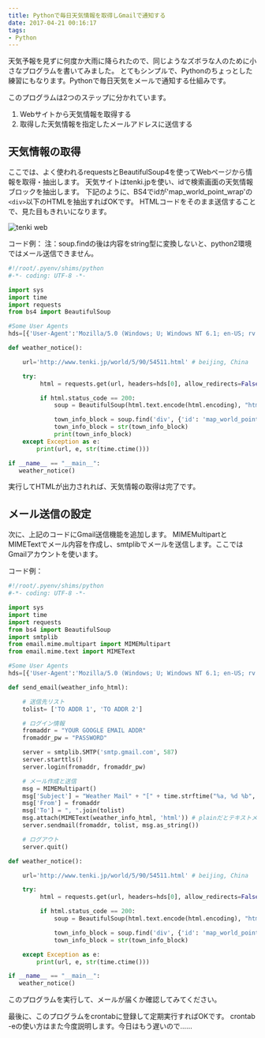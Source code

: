 ```yaml
---
title: Pythonで毎日天気情報を取得しGmailで通知する
date: 2017-04-21 00:16:17
tags:
- Python
---
```

天気予報を見ずに何度か大雨に降られたので、同じようなズボラな人のために小さなプログラムを書いてみました。
とてもシンプルで、Pythonのちょっとした練習にもなります。Pythonで毎日天気をメールで通知する仕組みです。

このプログラムは2つのステップに分かれています。

1. Webサイトから天気情報を取得する
2. 取得した天気情報を指定したメールアドレスに送信する

## 天気情報の取得

ここでは、よく使われるrequestsとBeautifulSoup4を使ってWebページから情報を取得・抽出します。
天気サイトはtenki.jpを使い、idで検索画面の天気情報ブロックを抽出します。
下記のように、BS4でidが'map_world_point_wrap'の`<div>`以下のHTMLを抽出すればOKです。
HTMLコードをそのまま送信することで、見た目もきれいになります。

![tenki web](/img/weatherbeijing.png)

コード例：
注：soup.findの後は内容をstring型に変換しないと、python2環境ではメール送信できません。

``` python
#!/root/.pyenv/shims/python
#-*- coding: UTF-8 -*-

import sys
import time
import requests
from bs4 import BeautifulSoup

#Some User Agents
hds=[{'User-Agent':'Mozilla/5.0 (Windows; U; Windows NT 6.1; en-US; rv:1.9.1.6) Gecko/20091201 Firefox/3.5.6'}]

def weather_notice():

    url='http://www.tenki.jp/world/5/90/54511.html' # beijing, China

    try:
         html = requests.get(url, headers=hds[0], allow_redirects=False, timeout=3)

         if html.status_code == 200:
             soup = BeautifulSoup(html.text.encode(html.encoding), "html.parser")

             town_info_block = soup.find('div', {'id': 'map_world_point_wrap'})
             town_info_block = str(town_info_block)
             print(town_info_block)
    except Exception as e:
        print(url, e, str(time.ctime()))

if __name__ == "__main__":
   weather_notice()
```

実行してHTMLが出力されれば、天気情報の取得は完了です。

## メール送信の設定

次に、上記のコードにGmail送信機能を追加します。
MIMEMultipartとMIMETextでメール内容を作成し、smtplibでメールを送信します。ここではGmailアカウントを使います。

コード例：

``` python
#!/root/.pyenv/shims/python
#-*- coding: UTF-8 -*-

import sys
import time
import requests
from bs4 import BeautifulSoup
import smtplib
from email.mime.multipart import MIMEMultipart
from email.mime.text import MIMEText

#Some User Agents
hds=[{'User-Agent':'Mozilla/5.0 (Windows; U; Windows NT 6.1; en-US; rv:1.9.1.6) Gecko/20091201 Firefox/3.5.6'}]

def send_email(weather_info_html):

    # 送信先リスト
    tolist= ['TO ADDR 1', 'TO ADDR 2']

    # ログイン情報
    fromaddr = "YOUR GOOGLE EMAIL ADDR"
    fromaddr_pw = "PASSWORD"

    server = smtplib.SMTP('smtp.gmail.com', 587)
    server.starttls()
    server.login(fromaddr, fromaddr_pw)

    # メール作成と送信
    msg = MIMEMultipart()
    msg['Subject'] = "Weather Mail" + "[" + time.strftime("%a, %d %b", time.gmtime()) + "]"
    msg['From'] = fromaddr
    msg['To'] = ", ".join(tolist)
    msg.attach(MIMEText(weather_info_html, 'html')) # plainだとテキストメールになります
    server.sendmail(fromaddr, tolist, msg.as_string())

    # ログアウト
    server.quit()

def weather_notice():

    url='http://www.tenki.jp/world/5/90/54511.html' # beijing, China

    try:
         html = requests.get(url, headers=hds[0], allow_redirects=False, timeout=3)

         if html.status_code == 200:
             soup = BeautifulSoup(html.text.encode(html.encoding), "html.parser")

             town_info_block = soup.find('div', {'id': 'map_world_point_wrap'})
             town_info_block = str(town_info_block)

    except Exception as e:
        print(url, e, str(time.ctime()))

if __name__ == "__main__":
   weather_notice()
```

このプログラムを実行して、メールが届くか確認してみてください。

最後に、このプログラムをcrontabに登録して定期実行すればOKです。
crontab -eの使い方はまた今度説明します。今日はもう遅いので……
